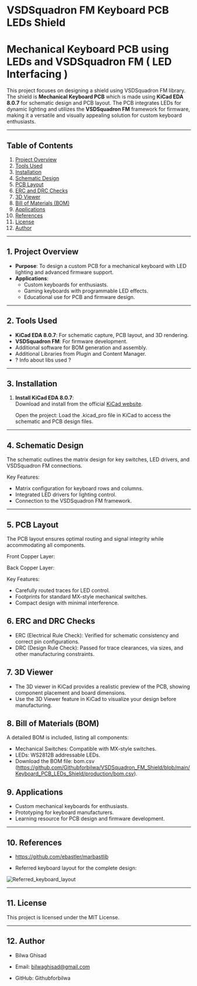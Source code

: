 # VSDSquadron FM Keyboard PCB LEDs Shield

# Mechanical Keyboard PCB using LEDs and VSDSquadron FM ( LED Interfacing )

This project focuses on designing a shield using VSDSquadron FM library. The shield is **Mechanical Keyboard PCB** which is made using **KiCad EDA 8.0.7** for schematic design and PCB layout. The PCB integrates LEDs for dynamic lighting and utilizes the **VSDSquadron FM** framework for firmware, making it a versatile and visually appealing solution for custom keyboard enthusiasts.

---

## Table of Contents
1. [Project Overview](#project-overview)
2. [Tools Used](#tools-used)
3. [Installation](#installation)
4. [Schematic Design](#schematic-design)
5. [PCB Layout](#pcb-layout)
6. [ERC and DRC Checks](#erc-and-drc-checks)
7. [3D Viewer](#3d-viewer)
8. [Bill of Materials (BOM)](#bill-of-materials-bom)
9. [Applications](#applications)
10. [References](#references)
11. [License](#license) 
12. [Author](#author)
    
---

## 1. Project Overview

- **Purpose**: To design a custom PCB for a mechanical keyboard with LED lighting and advanced firmware support.
- **Applications**: 
  - Custom keyboards for enthusiasts.
  - Gaming keyboards with programmable LED effects.
  - Educational use for PCB and firmware design.

---

## 2. Tools Used

- **KiCad EDA 8.0.7**: For schematic capture, PCB layout, and 3D rendering.
- **VSDSquadron FM**: For firmware development.
- Additional software for BOM generation and assembly.
- Additional Libraries from Plugin and Content Manager.
- ? Info about  libs used ?

---

## 3. Installation

1. **Install KiCad EDA 8.0.7**:  
   Download and install from the official [KiCad website](https://www.kicad.org).

   Open the project:
   Load the .kicad_pro file in KiCad to access the schematic and PCB design files.

---

## 4. Schematic Design
The schematic outlines the matrix design for key switches, LED drivers, and VSDSquadron FM connections.

Key Features:
* Matrix configuration for keyboard rows and columns.
* Integrated LED drivers for lighting control.
* Connection to the VSDSquadron FM framework.

---

## 5. PCB Layout
The PCB layout ensures optimal routing and signal integrity while accommodating all components.

Front Copper Layer:

Back Copper Layer:

Key Features:
* Carefully routed traces for LED control.
* Footprints for standard MX-style mechanical switches.
* Compact design with minimal interference.

## 6. ERC and DRC Checks
- ERC (Electrical Rule Check): Verified for schematic consistency and correct pin configurations.
- DRC (Design Rule Check): Passed for trace clearances, via sizes, and other manufacturing constraints.

## 7. 3D Viewer
- The 3D viewer in KiCad provides a realistic preview of the PCB, showing component placement and board dimensions.
- Use the 3D Viewer feature in KiCad to visualize your design before manufacturing.

## 8. Bill of Materials (BOM)
A detailed BOM is included, listing all components:

- Mechanical Switches: Compatible with MX-style switches.
- LEDs: WS2812B addressable LEDs.
- Download the BOM file: bom.csv (https://github.com/Githubforbilwa/VSDSquadron_FM_Shield/blob/main/Keyboard_PCB_LEDs_Shield/production/bom.csv).

## 9. Applications
* Custom mechanical keyboards for enthusiasts.
* Prototyping for keyboard manufacturers.
* Learning resource for PCB design and firmware development.

---

## 10. References 
- https://github.com/ebastler/marbastlib

- Referred keyboard layout for the complete design:

![Referred_keyboard_layout](https://github.com/user-attachments/assets/9ab065c1-98ef-491e-b0b7-72acb6d3723a)


---

## 11. License
This project is licensed under the MIT License.

---

## 12. Author 
- Bilwa Ghisad

- Email: bilwaghisad@gmail.com
- GitHub: Githubforbilwa




